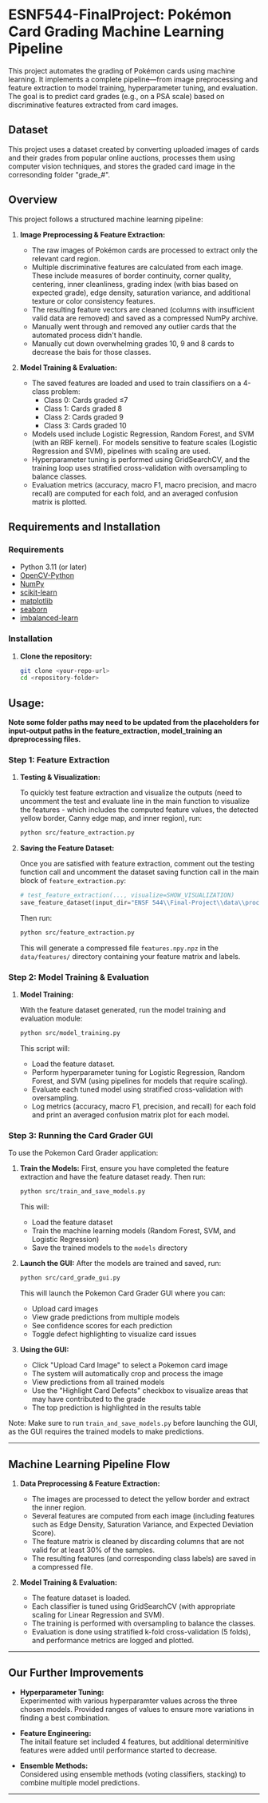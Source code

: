 # ESNF544-FinalProject: Pokémon Card Grading Machine Learning Pipeline

This project automates the grading of Pokémon cards using machine learning. It implements a complete pipeline—from image preprocessing and feature extraction to model training, hyperparameter tuning, and evaluation. The goal is to predict card grades (e.g., on a PSA scale) based on discriminative features extracted from card images.


## Dataset

This project uses a dataset created by converting uploaded images of cards and their grades from popular online auctions, processes them using computer vision techniques, and stores the graded card image in the corresonding folder "grade_#".

## Overview

This project follows a structured machine learning pipeline:

1. **Image Preprocessing & Feature Extraction:**  
   - The raw images of Pokémon cards are processed to extract only the relevant card region.
   - Multiple discriminative features are calculated from each image. These include measures of border continuity, corner quality, centering, inner cleanliness, grading index (with bias based on expected grade), edge density, saturation variance, and additional texture or color consistency features.
   - The resulting feature vectors are cleaned (columns with insufficient valid data are removed) and saved as a compressed NumPy archive.
   - Manually went through and removed any outlier cards that the automated process didn't handle.
   - Manually cut down overwhelming grades 10, 9 and 8 cards to decrease the bais for those classes.  

    
2. **Model Training & Evaluation:**  
   - The saved features are loaded and used to train classifiers on a 4-class problem:
     - Class 0: Cards graded ≤7
     - Class 1: Cards graded 8
     - Class 2: Cards graded 9
     - Class 3: Cards graded 10
   - Models used include Logistic Regression, Random Forest, and SVM (with an RBF kernel). For models sensitive to feature scales (Logistic Regression and SVM), pipelines with scaling are used.
   - Hyperparameter tuning is performed using GridSearchCV, and the training loop uses stratified cross-validation with oversampling to balance classes.
   - Evaluation metrics (accuracy, macro F1, macro precision, and macro recall) are computed for each fold, and an averaged confusion matrix is plotted.


## Requirements and Installation

### Requirements

- Python 3.11 (or later)
- [OpenCV-Python](https://pypi.org/project/opencv-python/)
- [NumPy](https://pypi.org/project/numpy/)
- [scikit-learn](https://pypi.org/project/scikit-learn/)
- [matplotlib](https://pypi.org/project/matplotlib/)
- [seaborn](https://pypi.org/project/seaborn/)
- [imbalanced-learn](https://pypi.org/project/imbalanced-learn/)

### Installation

1. **Clone the repository:**

   ```bash
   git clone <your-repo-url>
   cd <repository-folder>
   ```


## Usage: 

**Note some folder paths may need to be updated from the placeholders for input-output paths in the feature_extraction, model_training an dpreprocessing files.**

### Step 1: Feature Extraction

1. **Testing & Visualization:**

   To quickly test feature extraction and visualize the outputs (need to uncomment the test and evaluate line in the main function to visualize the features - which includes the computed feature values, the detected yellow border, Canny edge map, and inner region), run:

   ```bash
   python src/feature_extraction.py
   ```

2. **Saving the Feature Dataset:**

   Once you are satisfied with feature extraction, comment out the testing function call and uncomment the dataset saving function call in the main block of `feature_extraction.py`:

   ```python
   # test_feature_extraction(..., visualize=SHOW_VISUALIZATION)
   save_feature_dataset(input_dir="ENSF 544\\Final-Project\\data\\processed", output_file="your-root-file-path-name\\data\\features\\features.npz")
   ```

   Then run:

   ```bash
   python src/feature_extraction.py
   ```

   This will generate a compressed file `features.npy.npz` in the `data/features/` directory containing your feature matrix and labels.

### Step 2: Model Training & Evaluation

1. **Model Training:**

   With the feature dataset generated, run the model training and evaluation module:

   ```bash
   python src/model_training.py
   ```

   This script will:
   - Load the feature dataset.
   - Perform hyperparameter tuning for Logistic Regression, Random Forest, and SVM (using pipelines for models that require scaling).
   - Evaluate each tuned model using stratified cross-validation with oversampling.
   - Log metrics (accuracy, macro F1, precision, and recall) for each fold and print an averaged confusion matrix plot for each model.

### Step 3: Running the Card Grader GUI

To use the Pokemon Card Grader application:

1. **Train the Models:**
   First, ensure you have completed the feature extraction and have the feature dataset ready. Then run:
   ```bash
   python src/train_and_save_models.py
   ```
   This will:
   - Load the feature dataset
   - Train the machine learning models (Random Forest, SVM, and Logistic Regression)
   - Save the trained models to the `models` directory

2. **Launch the GUI:**
   After the models are trained and saved, run:
   ```bash
   python src/card_grade_gui.py
   ```
   This will launch the Pokemon Card Grader GUI where you can:
   - Upload card images
   - View grade predictions from multiple models
   - See confidence scores for each prediction
   - Toggle defect highlighting to visualize card issues

3. **Using the GUI:**
   - Click "Upload Card Image" to select a Pokemon card image
   - The system will automatically crop and process the image
   - View predictions from all trained models
   - Use the "Highlight Card Defects" checkbox to visualize areas that may have contributed to the grade
   - The top prediction is highlighted in the results table

Note: Make sure to run `train_and_save_models.py` before launching the GUI, as the GUI requires the trained models to make predictions.

---

## Machine Learning Pipeline Flow

1. **Data Preprocessing & Feature Extraction:**
   - The images are processed to detect the yellow border and extract the inner region.
   - Several features are computed from each image (including features such as Edge Density, Saturation Variance, and Expected Deviation Score).
   - The feature matrix is cleaned by discarding columns that are not valid for at least 30% of the samples.
   - The resulting features (and corresponding class labels) are saved in a compressed file.

2. **Model Training & Evaluation:**
   - The feature dataset is loaded.
   - Each classifier is tuned using GridSearchCV (with appropriate scaling for Linear Regression and SVM).
   - The training is performed with oversampling to balance the classes.
   - Evaluation is done using stratified k-fold cross-validation (5 folds), and performance metrics are logged and plotted.

---

## Our Further Improvements


- **Hyperparameter Tuning:**  
  Experimented with various hyperparamter values across the three chosen models. Provided ranges of values to ensure more variations in finding a best combination.


- **Feature Engineering:**  
  The initail feature set included 4 features, but additional determinitive features were added until performance started to decrease.

- **Ensemble Methods:**  
  Considered using ensemble methods (voting classifiers, stacking) to combine multiple model predictions.

---



